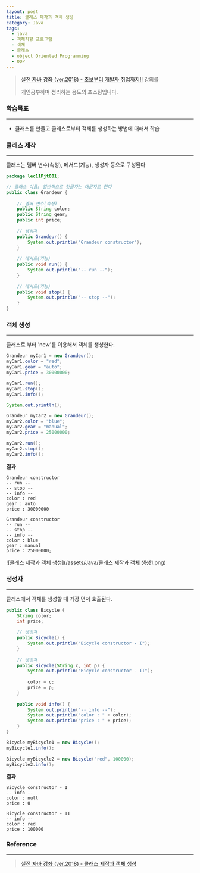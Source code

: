 ```yaml
---
layout: post
title: 클래스 제작과 객체 생성
category: Java
tags:
  - java
  - 객체지향 프로그램
  - 객체
  - 클래스
  - object Oriented Programming
  - OOP
---
```




> [실전 자바 강좌 (ver.2018) - 초보부터 개발자 취업까지!!](https://www.inflearn.com/course/%EC%8B%A4%EC%A0%84-%EC%9E%90%EB%B0%94_java-renew/) 강의를
>
> 개인공부하며 정리하는 용도의 포스팅입니다.



### 학습목표

---

- 클래스를 만들고 클래스로부터 객체를 생성하는 방법에 대해서 학습



### 클래스 제작

---

클래스는 멤버 변수(속성), 메서드(기능), 생성자 등으로 구성된다
```java
package lec11Pjt001;

// 클래스 이름: 일반적으로 첫글자는 대문자로 한다
public class Grandeur {
    
    // 멤버 변수(속성)
    public String color;
    public String gear;
    public int price;
    
    // 생성자
    public Grandeur() {
        System.out.println("Grandeur constructor");
    }
    
    // 메서드(기능)
    public void run() {
        System.out.println("-- run --");
    }
    
    // 메서드(기능)
    public void stop() {
        System.out.println("-- stop --");
    }
}
```





### 객체 생성

---

클래스로 부터 'new'를 이용해서 객체를 생성한다.

```java
Grandeur myCar1 = new Grandeur();
myCar1.color = "red";
myCar1.gear = "auto";
myCar1.price = 30000000;

myCar1.run();
myCar1.stop();
myCar1.info();

System.out.println();

Grandeur myCar2 = new Grandeur();
myCar2.color = "blue";
myCar2.gear = "manual";
myCar2.price = 25000000;

myCar2.run();
myCar2.stop();
myCar2.info();
```





**결과**

```
Grandeur constructor
-- run --
-- stop --
-- info --
color : red
gear : auto
price : 30000000

Grandeur constructor
-- run --
-- stop --
-- info --
color : blue
gear : manual
price : 25000000;
```





![클래스 제작과 객체 생성](/assets/Java/클래스 제작과 객체 생성1.png)



### 생성자

---

클래스에서 객체를 생성할 때 가장 먼저 호출된다.

```java
public class Bicycle {
    String color;
    int price;
    
    // 생성자
    public Bicycle() {
        System.out.println("Bicycle constructor - I");
    }
    
    // 생성자
    public Bicycle(String c, int p) {
        System.out.println("Bicycle constructor - II");
        
        color = c;
        price = p;
    }
    
    public void info() {
        System.out.println("-- info --");
        System.out.println("color : " + color);
        System.out.println("price : " + price);
    }
}

```

```java
Bicycle myBicycle1 = new Bicycle();
myBicycle1.info();

Bicycle myBicycle2 = new Bicycle("red", 100000);
myBicycle2.info();
```



**결과**

```
Bicycle constructor - I
-- info --
color : null
price : 0

Bicycle constructor - II
-- info --
color : red
price : 100000
```





### Reference

---

> [실전 자바 강좌 (ver.2018) - 클래스 제작과 객체 생성](https://www.inflearn.com/course/%EC%8B%A4%EC%A0%84-%EC%9E%90%EB%B0%94_java-renew/%ED%81%B4%EB%9E%98%EC%8A%A4-%EC%A0%9C%EC%9E%91%EA%B3%BC-%EA%B0%9D%EC%B2%B4-%EC%83%9D%EC%84%B1/)

